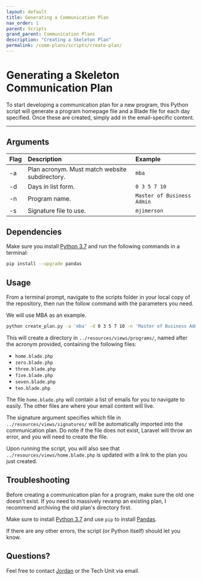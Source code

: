 ```yaml
---
layout: default
title: Generating a Communication Plan
nav_order: 1
parent: Scripts
grand_parent: Communication Plans
description: "Creating a Skeleton Plan"
permalink: /comm-plans/scripts/create-plan/
---
```


# Generating a Skeleton Communication Plan
To start developing a communication plan for a new program, this Python script will generate a program homepage file and a Blade file for each day specified. Once these are created, simply add in the email-specific content.

---

## Arguments

| Flag | Description | Example |
|:--- |:--- |:---|
| -a | Plan acronym. Must match website subdirectory. | `mba` |
| -d | Days in list form. | `0 3 5 7 10` |
| -n | Program name. | `Master of Business Admin` |
| -s | Signature file to use. | `mjimerson` |

## Dependencies
Make sure you install [Python 3.7](https://www.python.org/downloads/release/python-374/) and run the following commands in a terminal:

```bash
pip install --upgrade pandas
```

## Usage
From a terminal prompt, navigate to the scripts folder in your local copy of the repository, then run the follow command with the parameters you need. 

We will use MBA as an example.

```bash
python create_plan.py -a 'mba' -d 0 3 5 7 10 -n 'Master of Business Admin' -s 'mjimerson'
```

This will create a directory in `../resources/views/programs/`, named after the acronym provided, containing the following files:

* `home.blade.php`
* `zero.blade.php`
* `three.blade.php`
* `five.blade.php`
* `seven.blade.php`
* `ten.blade.php`

The file `home.blade.php` will contain a list of emails for you to navigate to easily. The other files are where your email content will live.

The signature argument specifies which file in `../resources/views/signatures/` will be automatically imported into the communication plan. Do note if the file does not exist, Laravel will throw an error, and you will need to create the file.

Upon running the script, you will also see that `../resources/views/home.blade.php` is updated with a link to the plan you just created. 

## Troubleshooting
Before creating a communication plan for a program, make sure the old one doesn't exist. If you need to massively revamp an existing plan, I recommend archiving the old plan's directory first. 

Make sure to install [Python 3.7](https://www.python.org/downloads/release/python-374/) and use `pip` to install [Pandas](https://pandas.pydata.org/).

If there are any other errors, the script (or Python itself) should let you know.

## Questions?
Feel free to contact [Jordan](mailto:jordan.scruggs@msstate.edu) or the Tech Unit via email.
